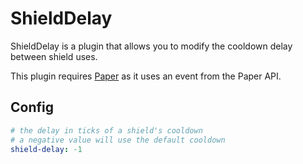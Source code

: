 # ShieldDelay

ShieldDelay is a plugin that allows you to modify the cooldown delay between shield uses.

This plugin requires [Paper](https://papermc.io/software/paper) as it uses an event from the Paper API.

## Config
```yml
# the delay in ticks of a shield's cooldown
# a negative value will use the default cooldown
shield-delay: -1
```